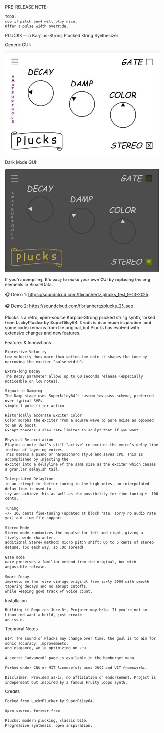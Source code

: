 PRE-RELEASE NOTE:

    TODO: 
    see if pitch bend will play nice.
    Offer a pulse width override. 

PLUCKS -- a Karplus-Strong Plucked String Synthesizer

Generic GUI:

<img width="600" alt="Plucks GUI" src="https://github.com/amateurtools/Plucks/blob/main/Screenshots/screenshot_w.jpg" />

Dark Mode GUI:

<img width="600" alt="Plucks GUI" src="https://github.com/amateurtools/Plucks/blob/main/Screenshots/screenshot_g.jpg" />

If you're compiling, It's easy to make your own GUI by replacing the png elements in BinaryData.

🎧 Demo 1: https://soundcloud.com/florianhertz/plucks_test_9-13-2025

🎧 Demo 2: https://soundcloud.com/florianhertz/plucks_25_sep

Plucks is a retro, open-source Karplus-Strong plucked string synth, forked from LuckyPlucker by SuperRiley64.
Credit is due: much inspiration (and some code) remains from the original, but Plucks has evolved with extensive changes and new features.

Features & Innovations

    Expressive Velocity
    Low velocity does more than soften the note—it shapes the tone by narrowing the exciter "pulse width".

    Extra-long Decay
    The Decay parameter allows up to 60 seconds release (especially noticeable on low notes).

    Signature Damping
    The Damp stage uses SuperRiley64’s custom low-pass scheme, preferred over typical SVFs.
    simple 1 pole filter action.

    Historically accurate Exciter Color
    Color morphs the exciter from a square wave to pure noise as opposed to an EQ boost.
    Except there's a slew rate limiter to sculpt that if you want.

    Physical Re-excitation
    Playing a note that’s still "active" re-excites the voice’s delay line instead of layering voices.
    This models a piano or harpsichord style and saves CPU. This is accomplished by injecting the
    exciter into a delayline of the same size as the exciter which causes a granular delayish tail.

    Interpolated Delayline
    in an attempt for better tuning in the high notes, an interpolated delay line is used to
    try and achieve this as well as the possibility for fine tuning +- 100 cents.

    Tuning
    +/- 100 cents fine-tuning (updated at block rate, sorry no audio rate yet) and .TUN file support
    
    Stereo Mode
    Stereo mode randomizes the impulse for left and right, giving a lively, wide character.
    additional Stereo method: micro pitch shift: up to 5 cents of stereo detune. (5c each way, so 10c spread)

    Gate mode
    Gate preserves a familiar method from the original, but with adjustable release.

    Smart Decay
    improves on the retro vintage original from early 2000 with smooth tapering decays and no abrupt cutoffs,
    while keeping good track of voice count.
    
Installation

    Building it Requires Juce 8+, Projucer may help. If you're not on Linux and want a build, just create
    an issue.

Technical Notes

    WIP: The sound of Plucks may change over time. the goal is to aim for sonic accuracy, improvements,
    and elegance, while optimizing on CPU.

    A secret "advanced" page is available in the hamburger menu

    Forked under GNU or MIT license(s); uses JUCE and VST frameworks.

    Disclaimer: Provided as-is, no affiliation or endorsement. Project is independent but inspired by a famous Fruity Loops synth.

Credits

    Forked from LuckyPlucker by SuperRiley64.

    Open source, forever free.

    Plucks: modern plucking, classic bite.
    Progressive synthesis, open inspiration.
